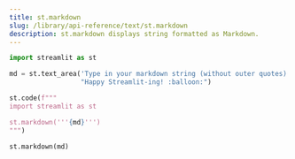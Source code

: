 ```yaml
---
title: st.markdown
slug: /library/api-reference/text/st.markdown
description: st.markdown displays string formatted as Markdown.
---
```


<Autofunction function="streamlit.markdown" />

```python
import streamlit as st

md = st.text_area('Type in your markdown string (without outer quotes)',
                  "Happy Streamlit-ing! :balloon:")

st.code(f"""
import streamlit as st

st.markdown('''{md}''')
""")

st.markdown(md)
```

<Cloud src="https://doc-markdown1.streamlit.app/?embed=true" height="500" />
